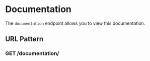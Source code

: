 # Documentation #

The `documentation` endpoint allows you to view this documentation.

## URL Pattern ##

### GET /documentation/ ###
